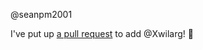 @seanpm2001 

I've put up [a pull request](https://github.com/seanpm2001/seanpm2001/pull/33) to add @Xwilarg! :tada:
